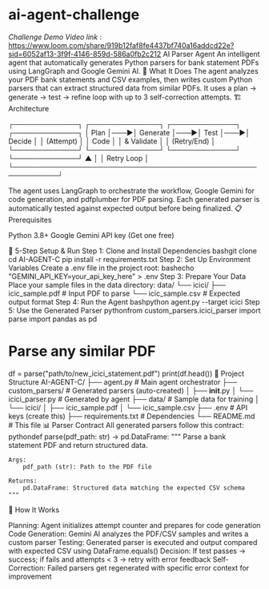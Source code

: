 # ai-agent-challenge

*Challenge  Demo Video link* : https://www.loom.com/share/919b12faf8fe4437bf740a16addcd22e?sid=6052af13-3f9f-4146-859d-586a0fb2c212
AI Parser Agent
An intelligent agent that automatically generates Python parsers for bank statement PDFs using LangGraph and Google Gemini AI.
🎯 What It Does
The agent analyzes your PDF bank statements and CSV examples, then writes custom Python parsers that can extract structured data from similar PDFs. It uses a plan → generate → test → refine loop with up to 3 self-correction attempts.
🏗️ Architecture

┌─────────────┐    ┌──────────────┐    ┌─────────────┐    ┌─────────────┐
│    Plan     │───▶│  Generate    │───▶│    Test     │───▶│   Decide    │
│  (Attempt)  │    │    Code      │    │  & Validate │    │ (Retry/End) │
└─────────────┘    └──────────────┘    └─────────────┘    └─────────────┘
       ▲                                                           │
       │                        Retry Loop                         │
       └───────────────────────────────────────────────────────────┘

       
The agent uses LangGraph to orchestrate the workflow, Google Gemini for code generation, and pdfplumber for PDF parsing. Each generated parser is automatically tested against expected output before being finalized.
📋 Prerequisites

Python 3.8+
Google Gemini API key (Get one free)

🚀 5-Step Setup & Run
Step 1: Clone and Install Dependencies
bashgit clone <your-repo>
cd AI-AGENT-C
pip install -r requirements.txt
Step 2: Set Up Environment Variables
Create a .env file in the project root:
bashecho "GEMINI_API_KEY=your_api_key_here" > .env
Step 3: Prepare Your Data
Place your sample files in the data directory:
data/
└── icici/
    ├── icic_sample.pdf    # Input PDF to parse
    └── icic_sample.csv    # Expected output format
Step 4: Run the Agent
bashpython agent.py --target icici
Step 5: Use the Generated Parser
pythonfrom custom_parsers.icici_parser import parse
import pandas as pd

# Parse any similar PDF
df = parse("path/to/new_icici_statement.pdf")
print(df.head())
📁 Project Structure
AI-AGENT-C/
├── agent.py              # Main agent orchestrator
├── custom_parsers/       # Generated parsers (auto-created)
│   ├── __init__.py
│   └── icici_parser.py   # Generated by agent
├── data/                 # Sample data for training
│   └── icici/
│       ├── icic_sample.pdf
│       └── icic_sample.csv
├── .env                  # API keys (create this)
├── requirements.txt      # Dependencies
└── README.md            # This file
📊 Parser Contract
All generated parsers follow this contract:
pythondef parse(pdf_path: str) -> pd.DataFrame:
    """
    Parse a bank statement PDF and return structured data.
    
    Args:
        pdf_path (str): Path to the PDF file
        
    Returns:
        pd.DataFrame: Structured data matching the expected CSV schema
    """
🔧 How It Works

Planning: Agent initializes attempt counter and prepares for code generation
Code Generation: Gemini AI analyzes the PDF/CSV samples and writes a custom parser
Testing: Generated parser is executed and output compared with expected CSV using DataFrame.equals()
Decision: If test passes → success; if fails and attempts < 3 → retry with error feedback
Self-Correction: Failed parsers get regenerated with specific error context for improvement

